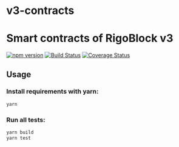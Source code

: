 # v3-contracts
Smart contracts of RigoBlock v3
=====================

[![npm version](https://badge.fury.io/js/@rgbk%2Fv3-contracts.svg)](https://badge.fury.io/js/@rgbk%2Fv3-contracts)
[![Build Status](https://github.com/rigoblock/v3-contracts/workflows/v3-contracts/badge.svg?branch=development)](https://github.com/rigoblock/v3-contracts/actions)
[![Coverage Status](https://coveralls.io/repos/github/rigoblock/v3-contracts/badge.svg?branch=development)](https://coveralls.io/github/rigoblock/v3-contracts)


Usage
-----
### Install requirements with yarn:

```bash
yarn
```

### Run all tests:

```bash
yarn build
yarn test
```
